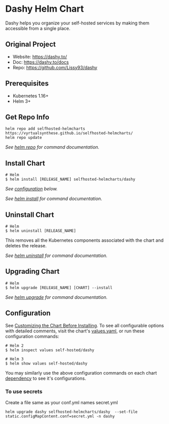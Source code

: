 # Dashy Helm Chart

Dashy helps you organize your self-hosted services by making them accessible from a single place.

## Original Project

+ Website: https://dashy.to/
+ Doc: https://dashy.to/docs
+ Repo: https://github.com/Lissy93/dashy

## Prerequisites

- Kubernetes 1.16+
- Helm 3+

## Get Repo Info

```console
helm repo add selfhosted-helmcharts https://vyrtualsynthese.github.io/selfhosted-helmcharts/
helm repo update
```

_See [helm repo](https://helm.sh/docs/helm/helm_repo/) for command documentation._

## Install Chart

```console
# Helm
$ helm install [RELEASE_NAME] selfhosted-helmcharts/dashy
```

_See [configuration](#configuration) below._

_See [helm install](https://helm.sh/docs/helm/helm_install/) for command documentation._

## Uninstall Chart

```console
# Helm
$ helm uninstall [RELEASE_NAME]
```

This removes all the Kubernetes components associated with the chart and deletes the release.

_See [helm uninstall](https://helm.sh/docs/helm/helm_uninstall/) for command documentation._

## Upgrading Chart

```console
# Helm
$ helm upgrade [RELEASE_NAME] [CHART] --install
```

_See [helm upgrade](https://helm.sh/docs/helm/helm_upgrade/) for command documentation._

## Configuration

See [Customizing the Chart Before Installing](https://helm.sh/docs/intro/using_helm/#customizing-the-chart-before-installing). To see all configurable options with detailed comments, visit the chart's [values.yaml](values.yaml), or run these configuration commands:

```console
# Helm 2
$ helm inspect values self-hosted/dashy

# Helm 3
$ helm show values self-hosted/dashy
```

You may similarly use the above configuration commands on each chart [dependency](#dependencies) to see it's configurations.

### To use secrets
Create a file same as your conf.yml names secret.yml
```console
helm upgrade dashy selfhosted-helmcharts/dashy  --set-file static.configMapContent.conf=secret.yml -n dashy
```
